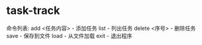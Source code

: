 # task-track

命令列表:
              add <任务内容> - 添加任务
              list          - 列出任务
              delete <序号> - 删除任务
              save          - 保存到文件
              load          - 从文件加载
              exit          - 退出程序
